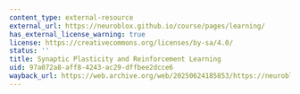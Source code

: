 ```yaml
---
content_type: external-resource
external_url: https://neuroblox.github.io/course/pages/learning/
has_external_license_warning: true
license: https://creativecommons.org/licenses/by-sa/4.0/
status: ''
title: Synaptic Plasticity and Reinforcement Learning
uid: 97a072a8-aff8-4243-ac29-dffbee2dcce6
wayback_url: https://web.archive.org/web/20250624185853/https://neuroblox.github.io/course/pages/learning/
---
```

